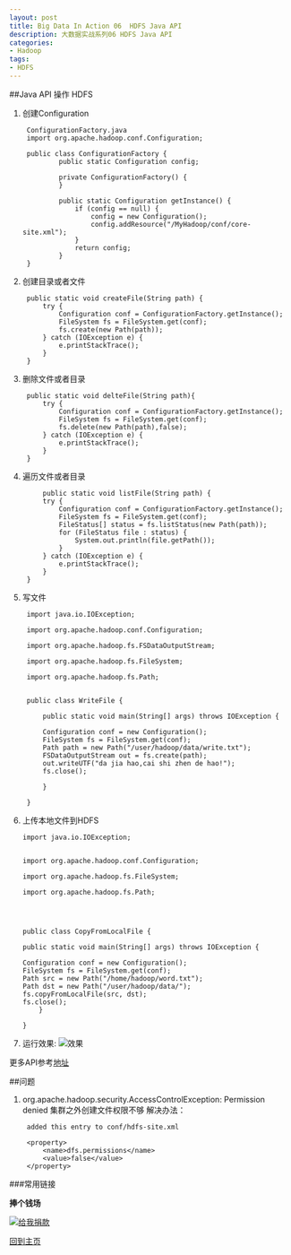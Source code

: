 ```yaml
---
layout: post
title: Big Data In Action 06  HDFS Java API
description: 大数据实战系列06 HDFS Java API
categories:
- Hadoop 
tags:
- HDFS
---
```


##Java API 操作 HDFS

1. 创建Configuration

		ConfigurationFactory.java
		import org.apache.hadoop.conf.Configuration;

		public class ConfigurationFactory {
				public static Configuration config;

				private ConfigurationFactory() {
				}

				public static Configuration getInstance() {
					if (config == null) {
						config = new Configuration();
						config.addResource("/MyHadoop/conf/core-site.xml");
					}
					return config;
				}
		}

2. 创建目录或者文件
	
		public static void createFile(String path) {
			try {
				Configuration conf = ConfigurationFactory.getInstance();
				FileSystem fs = FileSystem.get(conf);
				fs.create(new Path(path));
			} catch (IOException e) {
				e.printStackTrace();
			}
		}

3. 删除文件或者目录

		
		public static void delteFile(String path){
			try {
				Configuration conf = ConfigurationFactory.getInstance();
				FileSystem fs = FileSystem.get(conf);
				fs.delete(new Path(path),false);
			} catch (IOException e) {
				e.printStackTrace();
			}
		}

4. 遍历文件或者目录


			public static void listFile(String path) {
			try {
				Configuration conf = ConfigurationFactory.getInstance();
				FileSystem fs = FileSystem.get(conf);
				FileStatus[] status = fs.listStatus(new Path(path));
				for (FileStatus file : status) {
					System.out.println(file.getPath());
				}
			} catch (IOException e) {
				e.printStackTrace();
			}
		}	


5. 写文件

	
		import java.io.IOException;

		import org.apache.hadoop.conf.Configuration;

		import org.apache.hadoop.fs.FSDataOutputStream;

		import org.apache.hadoop.fs.FileSystem;

		import org.apache.hadoop.fs.Path;


		public class WriteFile {
	
			public static void main(String[] args) throws IOException {
		
			Configuration conf = new Configuration();
			FileSystem fs = FileSystem.get(conf);
			Path path = new Path("/user/hadoop/data/write.txt");
			FSDataOutputStream out = fs.create(path);
			out.writeUTF("da jia hao,cai shi zhen de hao!");
			fs.close();
	
			}
	
		}

6.	上传本地文件到HDFS

		import java.io.IOException;


		import org.apache.hadoop.conf.Configuration;

		import org.apache.hadoop.fs.FileSystem;
	
		import org.apache.hadoop.fs.Path;
	



		public class CopyFromLocalFile {

		public static void main(String[] args) throws IOException {
		
		Configuration conf = new Configuration();
		FileSystem fs = FileSystem.get(conf);
		Path src = new Path("/home/hadoop/word.txt");
		Path dst = new Path("/user/hadoop/data/");
		fs.copyFromLocalFile(src, dst);
		fs.close();
			}	

		}

 

7. 运行效果:
	![效果][2]

更多API参考[地址][1]


##问题
1. org.apache.hadoop.security.AccessControlException: Permission denied
集群之外创建文件权限不够
解决办法：
	
		added this entry to conf/hdfs-site.xml

		<property>
			<name>dfs.permissions</name>
			<value>false</value>
		</property>

###常用链接

**捧个钱场**

[![给我捐款](https://img.alipay.com/sys/personalprod/style/mc/btn-index.png "给我捐款")](http://me.alipay.com/0xc000005)

[回到主页][5]

                                               


[1]: http://hadoop.apache.org/docs/r2.2.0/api/index.html


[2]: http://c000005.qiniudn.com/5.png

[5]: http://0xc000005.github.io/